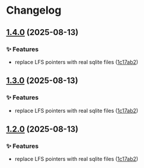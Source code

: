 # Changelog

## [1.4.0](https://github.com/cmdSTARMO/cmdstar.github.io/compare/v1.3.0...v1.4.0) (2025-08-13)


### ✨ Features

* replace LFS pointers with real sqlite files ([1c17ab2](https://github.com/cmdSTARMO/cmdstar.github.io/commit/1c17ab2166b6f0165f26eafbd8ad3c58dcb3305f))

## [1.3.0](https://github.com/cmdSTARMO/cmdstar.github.io/compare/v1.2.0...v1.3.0) (2025-08-13)


### ✨ Features

* replace LFS pointers with real sqlite files ([1c17ab2](https://github.com/cmdSTARMO/cmdstar.github.io/commit/1c17ab2166b6f0165f26eafbd8ad3c58dcb3305f))

## [1.2.0](https://github.com/cmdSTARMO/cmdstar.github.io/compare/v1.1.6...v1.2.0) (2025-08-13)


### ✨ Features

* replace LFS pointers with real sqlite files ([1c17ab2](https://github.com/cmdSTARMO/cmdstar.github.io/commit/1c17ab2166b6f0165f26eafbd8ad3c58dcb3305f))

